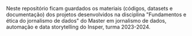 Neste repositório ficam guardados os materiais (códigos, datasets e documentação) dos projetos desenvolvidos na disciplina "Fundamentos e ética do jornalismo de dados" do Master em jornalismo de dados, automação e data storytelling do Insper, turma 2023-2024.

